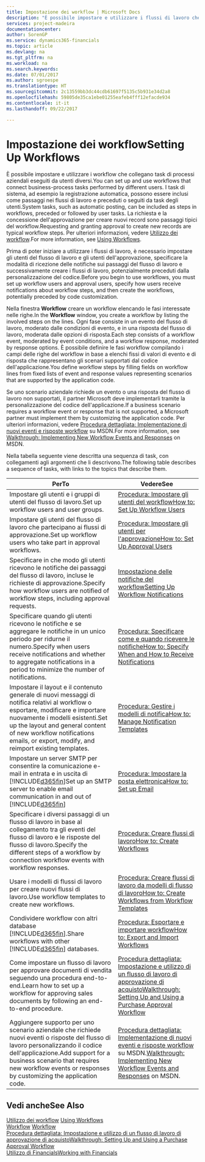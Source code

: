 ```yaml
---
title: Impostazione dei workflow | Microsoft Docs
description: "È possibile impostare e utilizzare i flussi di lavoro che collegano task di processi aziendali eseguiti da utenti diversi. I task di sistema, ad esempio la registrazione automatica, possono essere inclusi come passaggi nei flussi di lavoro e preceduti o seguiti da task degli utenti. La richiesta e la concessione dell'approvazione per creare nuovi record sono passaggi tipici del workflow."
services: project-madeira
documentationcenter: 
author: SorenGP
ms.service: dynamics365-financials
ms.topic: article
ms.devlang: na
ms.tgt_pltfrm: na
ms.workload: na
ms.search.keywords: 
ms.date: 07/01/2017
ms.author: sgroespe
ms.translationtype: HT
ms.sourcegitcommit: 2c13559bb3dc44cdb61697f5135c5b931e34d2a8
ms.openlocfilehash: 59805de35ca1ebe01255eafeb4fff12efacde934
ms.contentlocale: it-it
ms.lasthandoff: 09/22/2017

---
```

# <a name="setting-up-workflows"></a><span data-ttu-id="c846b-105">Impostazione dei workflow</span><span class="sxs-lookup"><span data-stu-id="c846b-105">Setting Up Workflows</span></span>
<span data-ttu-id="c846b-106">È possibile impostare e utilizzare i workflow che collegano task di processi aziendali eseguiti da utenti diversi.</span><span class="sxs-lookup"><span data-stu-id="c846b-106">You can set up and use workflows that connect business-process tasks performed by different users.</span></span> <span data-ttu-id="c846b-107">I task di sistema, ad esempio la registrazione automatica, possono essere inclusi come passaggi nei flussi di lavoro e preceduti o seguiti da task degli utenti.</span><span class="sxs-lookup"><span data-stu-id="c846b-107">System tasks, such as automatic posting, can be included as steps in workflows, preceded or followed by user tasks.</span></span> <span data-ttu-id="c846b-108">La richiesta e la concessione dell'approvazione per creare nuovi record sono passaggi tipici del workflow.</span><span class="sxs-lookup"><span data-stu-id="c846b-108">Requesting and granting approval to create new records are typical workflow steps.</span></span> <span data-ttu-id="c846b-109">Per ulteriori informazioni, vedere [Utilizzo dei workflow](across-use-workflows.md).</span><span class="sxs-lookup"><span data-stu-id="c846b-109">For more information, see [Using Workflows](across-use-workflows.md).</span></span>  

 <span data-ttu-id="c846b-110">Prima di poter iniziare a utilizzare i flussi di lavoro, è necessario impostare gli utenti del flusso di lavoro e gli utenti dell'approvazione, specificare la modalità di ricezione delle notifiche sui passaggi del flusso di lavoro e successivamente creare i flussi di lavoro, potenzialmente preceduti dalla personalizzazione del codice.</span><span class="sxs-lookup"><span data-stu-id="c846b-110">Before you begin to use workflows, you must set up workflow users and approval users, specify how users receive notifications about workflow steps, and then create the workflows, potentially preceded by code customization.</span></span>  

 <span data-ttu-id="c846b-111">Nella finestra **Workflow** creare un workflow elencando le fasi interessate nelle righe.</span><span class="sxs-lookup"><span data-stu-id="c846b-111">In the **Workflow** window, you create a workflow by listing the involved steps on the lines.</span></span> <span data-ttu-id="c846b-112">Ogni fase consiste in un evento del flusso di lavoro, moderato dalle condizioni di evento, e in una risposta del flusso di lavoro, moderata dalle opzioni di risposta.</span><span class="sxs-lookup"><span data-stu-id="c846b-112">Each step consists of a workflow event, moderated by event conditions, and a workflow response, moderated by response options.</span></span> <span data-ttu-id="c846b-113">È possibile definire le fasi workflow compilando i campi delle righe del workflow in base a elenchi fissi di valori di evento e di risposta che rappresentano gli scenari supportati dal codice dell'applicazione.</span><span class="sxs-lookup"><span data-stu-id="c846b-113">You define workflow steps by filling fields on workflow lines from fixed lists of event and response values representing scenarios that are supported by the application code.</span></span>  

 <span data-ttu-id="c846b-114">Se uno scenario aziendale richiede un evento o una risposta del flusso di lavoro non supportati, il partner Microsoft deve implementarli tramite la personalizzazione del codice dell'applicazione.</span><span class="sxs-lookup"><span data-stu-id="c846b-114">If a business scenario requires a workflow event or response that is not supported, a Microsoft partner must implement them by customizing the application code.</span></span> <span data-ttu-id="c846b-115">Per ulteriori informazioni, vedere [Procedura dettagliata: Implementazione di nuovi eventi e risposte workflow](https://msdn.microsoft.com/en-us/library/mt574349.aspx) su MSDN.</span><span class="sxs-lookup"><span data-stu-id="c846b-115">For more information, see [Walkthrough: Implementing New Workflow Events and Responses](https://msdn.microsoft.com/en-us/library/mt574349.aspx) on MSDN.</span></span>

 <span data-ttu-id="c846b-116">Nella tabella seguente viene descritta una sequenza di task, con collegamenti agli argomenti che li descrivono.</span><span class="sxs-lookup"><span data-stu-id="c846b-116">The following table describes a sequence of tasks, with links to the topics that describe them.</span></span>  

|<span data-ttu-id="c846b-117">**Per**</span><span class="sxs-lookup"><span data-stu-id="c846b-117">**To**</span></span>|<span data-ttu-id="c846b-118">**Vedere**</span><span class="sxs-lookup"><span data-stu-id="c846b-118">**See**</span></span>|  
|------------|-------------|  
|<span data-ttu-id="c846b-119">Impostare gli utenti e i gruppi di utenti del flusso di lavoro.</span><span class="sxs-lookup"><span data-stu-id="c846b-119">Set up workflow users and user groups.</span></span>|[<span data-ttu-id="c846b-120">Procedura: Impostare gli utenti del workflow</span><span class="sxs-lookup"><span data-stu-id="c846b-120">How to: Set Up Workflow Users</span></span>](across-how-to-set-up-workflow-users.md)|  
|<span data-ttu-id="c846b-121">Impostare gli utenti del flusso di lavoro che partecipano ai flussi di approvazione.</span><span class="sxs-lookup"><span data-stu-id="c846b-121">Set up workflow users who take part in approval workflows.</span></span>|[<span data-ttu-id="c846b-122">Procedura: Impostare gli utenti per l'approvazione</span><span class="sxs-lookup"><span data-stu-id="c846b-122">How to: Set Up Approval Users</span></span>](across-how-to-set-up-approval-users.md)|  
|<span data-ttu-id="c846b-123">Specificare in che modo gli utenti ricevono le notifiche dei passaggi del flusso di lavoro, incluse le richieste di approvazione.</span><span class="sxs-lookup"><span data-stu-id="c846b-123">Specify how workflow users are notified of workflow steps, including approval requests.</span></span>|[<span data-ttu-id="c846b-124">Impostazione delle notifiche del workflow</span><span class="sxs-lookup"><span data-stu-id="c846b-124">Setting Up Workflow Notifications</span></span>](across-setting-up-workflow-notifications.md)|  
|<span data-ttu-id="c846b-125">Specificare quando gli utenti ricevono le notifiche e se aggregare le notifiche in un unico periodo per ridurne il numero.</span><span class="sxs-lookup"><span data-stu-id="c846b-125">Specify when users receive notifications and whether to aggregate notifications in a period to minimize the number of notifications.</span></span>|[<span data-ttu-id="c846b-126">Procedura: Specificare come e quando ricevere le notifiche</span><span class="sxs-lookup"><span data-stu-id="c846b-126">How to: Specify When and How to Receive Notifications</span></span>](across-how-to-specify-when-and-how-to-receive-notifications.md)|  
|<span data-ttu-id="c846b-127">Impostare il layout e il contenuto generale di nuovi messaggi di notifica relativi al workflow o esportare, modificare e importare nuovamente i modelli esistenti.</span><span class="sxs-lookup"><span data-stu-id="c846b-127">Set up the layout and general content of new workflow notifications emails, or export, modify, and reimport existing templates.</span></span>|[<span data-ttu-id="c846b-128">Procedura: Gestire i modelli di notifica</span><span class="sxs-lookup"><span data-stu-id="c846b-128">How to: Manage Notification Templates</span></span>](across-how-to-manage-notification-templates.md)|  
|<span data-ttu-id="c846b-129">Impostare un server SMTP per consentire la comunicazione e-mail in entrata e in uscita di [!INCLUDE[d365fin](includes/d365fin_md.md)]</span><span class="sxs-lookup"><span data-stu-id="c846b-129">Set up an SMTP server to enable email communication in and out of [!INCLUDE[d365fin](includes/d365fin_md.md)]</span></span>|[<span data-ttu-id="c846b-130">Procedura: Impostare la posta elettronica</span><span class="sxs-lookup"><span data-stu-id="c846b-130">How to: Set up Email</span></span>](madeira-how-setup-email.md)|
|<span data-ttu-id="c846b-131">Specificare i diversi passaggi di un flusso di lavoro in base al collegamento tra gli eventi del flusso di lavoro e le risposte del flusso di lavoro.</span><span class="sxs-lookup"><span data-stu-id="c846b-131">Specify the different steps of a workflow by connection workflow events with workflow responses.</span></span>|[<span data-ttu-id="c846b-132">Procedura: Creare flussi di lavoro</span><span class="sxs-lookup"><span data-stu-id="c846b-132">How to: Create Workflows</span></span>](across-how-to-create-workflows.md)|  
|<span data-ttu-id="c846b-133">Usare i modelli di flussi di lavoro per creare nuovi flussi di lavoro.</span><span class="sxs-lookup"><span data-stu-id="c846b-133">Use workflow templates to create new workflows.</span></span>|[<span data-ttu-id="c846b-134">Procedura: Creare flussi di lavoro da modelli di flusso di lavoro</span><span class="sxs-lookup"><span data-stu-id="c846b-134">How to: Create Workflows from Workflow Templates</span></span>](across-how-to-create-workflows-from-workflow-templates.md)|  
|<span data-ttu-id="c846b-135">Condividere workflow con altri database [!INCLUDE[d365fin](includes/d365fin_md.md)].</span><span class="sxs-lookup"><span data-stu-id="c846b-135">Share workflows with other [!INCLUDE[d365fin](includes/d365fin_md.md)] databases.</span></span>|[<span data-ttu-id="c846b-136">Procedura: Esportare e importare workflow</span><span class="sxs-lookup"><span data-stu-id="c846b-136">How to: Export and Import Workflows</span></span>](across-how-to-export-and-import-workflows.md)|  
|<span data-ttu-id="c846b-137">Come impostare un flusso di lavoro per approvare documenti di vendita seguendo una procedura end-to-end.</span><span class="sxs-lookup"><span data-stu-id="c846b-137">Learn how to set up a workflow for approving sales documents by following an end-to-end procedure.</span></span>|[<span data-ttu-id="c846b-138">Procedura dettagliata: Impostazione e utilizzo di un flusso di lavoro di approvazione di acquisto</span><span class="sxs-lookup"><span data-stu-id="c846b-138">Walkthrough: Setting Up and Using a Purchase Approval Workflow</span></span>](walkthrough-setting-up-and-using-a-purchase-approval-workflow.md)|  
|<span data-ttu-id="c846b-139">Aggiungere supporto per uno scenario aziendale che richiede nuovi eventi o risposte del flusso di lavoro personalizzando il codice dell'applicazione.</span><span class="sxs-lookup"><span data-stu-id="c846b-139">Add support for a business scenario that requires new workflow events or responses by customizing the application code.</span></span>|<span data-ttu-id="c846b-140">[Procedura dettagliata: Implementazione di nuovi eventi e risposte workflow](https://msdn.microsoft.com/en-us/library/mt574349.aspx) su MSDN.</span><span class="sxs-lookup"><span data-stu-id="c846b-140">[Walkthrough: Implementing New Workflow Events and Responses](https://msdn.microsoft.com/en-us/library/mt574349.aspx) on MSDN.</span></span>|  

## <a name="see-also"></a><span data-ttu-id="c846b-141">Vedi anche</span><span class="sxs-lookup"><span data-stu-id="c846b-141">See Also</span></span>  
 <span data-ttu-id="c846b-142">[Utilizzo dei workflow](across-use-workflows.md) </span><span class="sxs-lookup"><span data-stu-id="c846b-142">[Using Workflows](across-use-workflows.md) </span></span>  
 <span data-ttu-id="c846b-143">[Workflow](across-workflow.md) </span><span class="sxs-lookup"><span data-stu-id="c846b-143">[Workflow](across-workflow.md) </span></span>  
 [<span data-ttu-id="c846b-144">Procedura dettagliata: Impostazione e utilizzo di un flusso di lavoro di approvazione di acquisto</span><span class="sxs-lookup"><span data-stu-id="c846b-144">Walkthrough: Setting Up and Using a Purchase Approval Workflow</span></span>](walkthrough-setting-up-and-using-a-purchase-approval-workflow.md)  
 [<span data-ttu-id="c846b-145">Utilizzo di Financials</span><span class="sxs-lookup"><span data-stu-id="c846b-145">Working with Financials</span></span>](ui-work-product.md)

